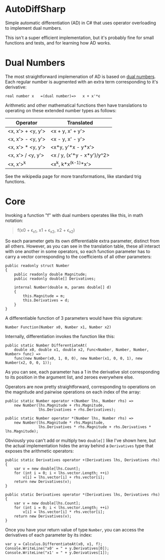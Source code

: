 # AutoDiffSharp

Simple automatic differentiation (AD) in C# that uses operator overloading
to implement dual numbers.

This isn't a super efficient implementation, but it's probably fine for
small functions and tests, and for learning how AD works.

# Dual Numbers

The most straightforward implemenation of AD is based on [dual numbers](https://en.wikipedia.org/wiki/Automatic_differentiation#Automatic_differentiation_using_dual_numbers). Each
regular number is augmented with an extra term corresponding to it's derivative:

    real number x   =(dual number)=>   x + x'*ϵ

Arithmetic and other mathematical functions then have translations to operating
on these extended number types as follows:

|Operator|Translated|
|--------|----------|
|<x, x'> + <y, y'>|<x + y, x' + y'>
|<x, x'> - <y, y'>|<x - y, x' - y'>
|<x, x'> \* <y, y'>|<x\*y, y'\*x - y*x'>
|<x, x'> / <y, y'>|<x / y, (x'\*y - x\*y')/y^2>
|<x, x'><sup>k</sup>|<x<sup>k</sup>, k\*x<sup>(k-1)</sup>\*x'>

See the wikipedia page for more transformations, like standard trig functions.

# Core

Invoking a function "f" with dual numbers operates like this, in math notation:

> f(x0 + ϵ<sub>x1</sub>, x1 + ϵ<sub>x2</sub>, x2 + ϵ<sub>x2</sub>)

So each parameter gets its own differentiable extra parameter, distinct from all
others. However, as you can see in the translation table, these all interact with
one another in some operators, so each function parameter has to carry a vector
corresponding to the coefficients of all other parameters:

    public readonly struct Number
    {
        public readonly double Magnitude;
        public readonly double[] Derivatives;

        internal Number(double m, params double[] d)
        {
            this.Magnitude = m;
            this.Derivatives = d;
        }
    }

A differentiable function of 3 parameters would have this signature:

    Number Function(Number x0, Number x1, Number x2)

Internally, differentiation invokes the function like this:

    public static Number DifferentiateAt(
        double x0, double x1, double x2, Func<Number, Number, Number, Number> func) =>
        func(new Number(x0, 1, 0, 0), new Number(x1, 0, 0, 1), new Number(x2, 0, 0, 1));

As you can see, each parameter has a 1 in the derivative slot corresponding to
its position in the argument list, and zeroes everywhere else.

Operators are now pretty straightforward, corresponding to operations
on the magnitude and pairwise operations on each index of the array:

    public static Number operator +(Number lhs, Number rhs) =>
        new Number(lhs.Magnitude + rhs.Magnitude,
                   lhs.Derivatives + rhs.Derivatives);

    public static Number operator *(Number lhs, Number rhs) =>
        new Number(lhs.Magnitude * rhs.Magnitude,
                   lhs.Derivatives * rhs.Magnitude + rhs.Derivatives * lhs.Magnitude);

Obviously you can't add or multiply two `double[]` like I've shown here,
but the actual implementation hides the array behind a `Derivatives` type
that exposes the arithmetic operators:

    public static Derivatives operator +(Derivatives lhs, Derivatives rhs)
    {
        var v = new double[lhs.Count];
        for (int i = 0; i < lhs.vector.Length; ++i)
            v[i] = lhs.vector[i] + rhs.vector[i];
        return new Derivatives(v);
    }
    
    public static Derivatives operator *(Derivatives lhs, Derivatives rhs)
    {
        var v = new double[lhs.Count];
        for (int i = 0; i < lhs.vector.Length; ++i)
            v[i] = lhs.vector[i] * rhs.vector[i];
        return new Derivatives(v);
    }

Once you have your return value of type `Number`, you can access the derivatives
of each parameter by its index:

    var y = Calculus.DifferentiateAt(x0, x1, f);
    Console.WriteLine("x0' = " + y.Derivatives[0]);
    Console.WriteLine("x1' = " + y.Derivatives[1]);
